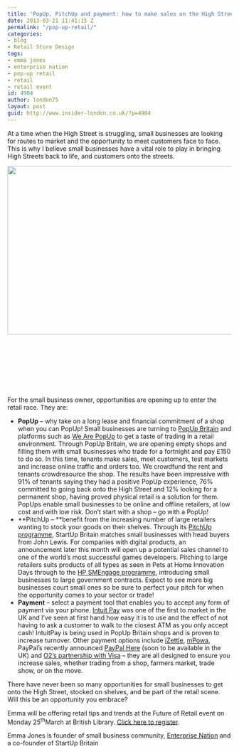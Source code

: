 ```yaml
---
title: 'PopUp, PitchUp and payment: how to make sales on the High Street and beyond'
date: 2013-03-21 11:41:15 Z
permalink: "/pop-up-retail/"
categories:
- blog
- Retail Store Design
tags:
- emma jones
- enterprise nation
- pop-up retail
- retail
- retail event
id: 4904
author: london75
layout: post
guid: http://www.insider-london.co.uk/?p=4904
---
```


At a time when the High Street is struggling, small businesses are looking for routes to market and the opportunity to meet customers face to face. This is why I believe small businesses have a vital role to play in bringing High Streets back to life, and customers onto the streets.

<a href="http://www.insider-london.co.uk/blog/2013/03/21/pop-up-retail/e152pub-16/" rel="attachment wp-att-4906"><img class="alignleft size-full wp-image-4906" title="E152PUB-16" alt="" src="http://www.insider-london.co.uk/wp-content/uploads/2013/03/E152PUB-16.jpg" width="569" height="379" /></a>

&nbsp;

&nbsp;

&nbsp;

&nbsp;

For the small business owner, opportunities are opening up to enter the retail race. They are:

  * **PopUp** – why take on a long lease and financial commitment of a shop when you can PopUp! Small businesses are turning to [PopUp Britain](www.popupbritain.com) and platforms such as [We Are PopUp](www.wearepopup.com) to get a taste of trading in a retail environment. Through PopUp Britain, we are opening empty shops and filling them with small businesses who trade for a fortnight and pay £150 to do so. In this time, tenants make sales, meet customers, test markets and increase online traffic and orders too. We crowdfund the rent and tenants crowdresource the shop. The results have been impressive with 91% of tenants saying they had a positive PopUp experience, 76% committed to going back onto the High Street and 12% looking for a permanent shop, having proved physical retail is a solution for them. PopUps enable small businesses to be online and offline retailers, at low cost and with low risk. Don’t start with a shop – go with a PopUp!
  * **PitchUp – **benefit from the increasing number of large retailers wanting to stock your goods on their shelves. Through its [PitchUp programme](http://popupbritain.com/PITCHUP), StartUp Britain matches small businesses with head buyers from John Lewis. For companies with digital products, an announcement later this month will open up a potential sales channel to one of the world’s most successful games developers. Pitching to large retailers suits products of all types as seen in Pets at Home Innovation Days through to the [HP SMEngage programme](http://www8.hp.com/uk/en/ad/sme/entrepreneurs.html?jumpid=ex_r10104_uk/en/large/tsg/marcom-mu_chev/sme), introducing small businesses to large government contracts. Expect to see more big businesses court small ones so be sure to perfect your pitch for when the opportunity comes to your sector or trade!
  * **Payment** – select a payment tool that enables you to accept any form of payment via your phone. [Intuit Pay](http://www.intuit.co.uk/mobile-payment-solutions/index.jsp) was one of the first to market in the UK and I’ve seen at first hand how easy it is to use and the effect of not having to ask a customer to walk to the closest ATM as you only accept cash! IntuitPay is being used in PopUp Britain shops and is proven to increase turnover. Other payment options include [iZettle](www.izettle.com), [mPowa](www.mpowa.com), PayPal’s recently announced [PayPal Here](www.paypal.co.uk/here) (soon to be available in the UK) and [O2’s partnership with Visa](http://www.o2.co.uk/business/products-and-services/mobile-and-tablets/mobile-payment-service) &#8211; they are all designed to ensure you increase sales, whether trading from a shop, farmers market, trade show, or on the move.

There have never been so many opportunities for small businesses to get onto the High Street, stocked on shelves, and be part of the retail scene. Will this be an opportunity you embrace?

Emma will be offering retail tips and trends at the Future of Retail event on Monday 25<sup>th</sup>March at British Library. [Click here to register](http://www.enterprisenation.com/blog/discover-emerging-trends-at-the-future-of-retail).

Emma Jones is founder of small business community, [Enterprise Nation](www.enterprisenation.com) and a co-founder of StartUp Britain